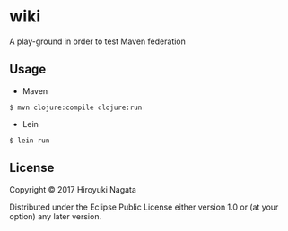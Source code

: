 # wiki

A play-ground in order to test Maven federation

## Usage

* Maven

```
$ mvn clojure:compile clojure:run
```

* Lein

```
$ lein run
```

## License

Copyright © 2017 Hiroyuki Nagata

Distributed under the Eclipse Public License either version 1.0 or (at
your option) any later version.
